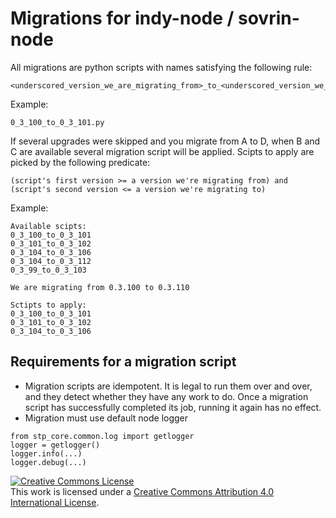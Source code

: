 # Migrations for indy-node / sovrin-node

All migrations are python scripts with names satisfying the following rule:
```
<underscored_version_we_are_migrating_from>_to_<underscored_version_we_are_migrating_to>.py
```
Example:
```
0_3_100_to_0_3_101.py
```
If several upgrades were skipped and you migrate from A to D, when B and C are available several migration script will be applied. Scipts to apply are picked by the following predicate:
```
(script's first version >= a version we're migrating from) and (script's second version <= a version we're migrating to)
```

Example:
```
Available scipts:
0_3_100_to_0_3_101
0_3_101_to_0_3_102
0_3_104_to_0_3_106
0_3_104_to_0_3_112
0_3_99_to_0_3_103

We are migrating from 0.3.100 to 0.3.110

Sctipts to apply:
0_3_100_to_0_3_101
0_3_101_to_0_3_102
0_3_104_to_0_3_106
```

## Requirements for a migration script
- Migration scripts are idempotent. It is legal to run them over and over, and they detect whether they have any work to do. Once a migration script has successfully completed its job, running it again has no effect.
- Migration must use default node logger
```
from stp_core.common.log import getlogger
logger = getlogger()
logger.info(...)
logger.debug(...)
```



<a rel="license" href="http://creativecommons.org/licenses/by/4.0/"><img alt="Creative Commons License" style="border-width:0" src="https://i.creativecommons.org/l/by/4.0/88x31.png" /></a><br />This work is licensed under a <a rel="license" href="http://creativecommons.org/licenses/by/4.0/">Creative Commons Attribution 4.0 International License</a>.
